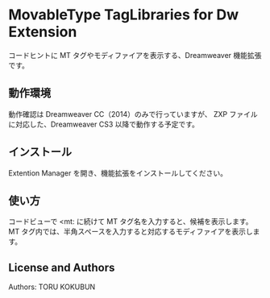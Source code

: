# MovableType TagLibraries for Dw Extension

コードヒントに MT タグやモディファイアを表示する、Dreamweaver 機能拡張です。

## 動作環境

動作確認は Dreamweaver CC（2014）のみで行っていますが、
ZXP ファイルに対応した、Dreamweaver CS3 以降で動作する予定です。

## インストール

Extention Manager を開き、機能拡張をインストールしてください。

## 使い方

コードビューで <mt: に続けて MT タグ名を入力すると、候補を表示します。
MT タグ内では、半角スペースを入力すると対応するモディファイアを表示します。

## License and Authors

Authors: TORU KOKUBUN
